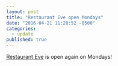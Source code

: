 ```yaml
---
layout: post
title: "Restaurant Eve open Mondays"
date: "2016-04-21 11:20:52 -0500"
categories: 
  - update
published: true
---
```

[Restaurant Eve](http://www.restauranteve.com "Restaurant Eve") is open again on Mondays!
